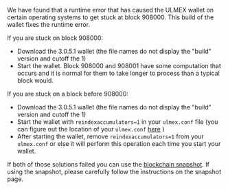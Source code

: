 We have found that a runtime error that has caused the ULMEX wallet on certain operating systems to get stuck at block 908000. This build of the wallet fixes the runtime error.

If you are stuck on block 908000:
- Download the 3.0.5.1 wallet (the file names do not display the "build" version and cutoff the 1)
- Start the wallet. Block 908000 and 908001 have some computation that occurs and it is normal for them to take longer to process than a typical block would.

If you are stuck on a block before 908000:
- Download the 3.0.5.1 wallet (the file names do not display the "build" version and cutoff the 1)
- Start the wallet with `reindexaccumulators=1` in your `ulmex.conf` file (you can figure out the location of your `ulmex.conf` [here](https://ulmex.freshdesk.com/support/solutions/articles/30000004664-where-are-my-wallet-dat-blockchain-and-configuration-conf-files-located-) )
- After starting the wallet, remove `reindexaccumulators=1` from your `ulmex.conf` or else it will perform this operation each time you start your wallet.

If both of those solutions failed you can use the [blockchain snapshot](http://178.254.23.111/~pub/ULMEX/Daily-Snapshots-Html/ULMEX-Daily-Snapshots.html). If using the snapshot, please carefully follow the instructions on the snapshot page.